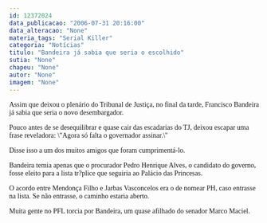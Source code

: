 ```yaml
---
id: 12372024
data_publicacao: "2006-07-31 20:16:00"
data_alteracao: "None"
materia_tags: "Serial Killer"
categoria: "Notícias"
titulo: "Bandeira já sabia que seria o escolhido"
sutia: "None"
chapeu: "None"
autor: "None"
imagem: "None"
---
```

<p><P><FONT face=Verdana>Assim que deixou o plenário do Tribunal de Justiça, no final da tarde, Francisco Bandeira já sabia que seria o novo desembargador.</FONT></P></p>
<p><P><FONT face=Verdana>Pouco antes de se desequilibrar e quase cair das escadarias do TJ, deixou escapar uma frase reveladora: \"Agora só falta o governador assinar.\"</FONT></P></p>
<p><P><FONT face=Verdana>Disse isso a um dos muitos amigos que foram cumprimentá-lo.</FONT></P></p>
<p><P><FONT face=Verdana>Bandeira temia apenas que o procurador Pedro Henrique Alves, o candidato do governo, fosse eleito para a lista tr?plice que seguiria ao Palácio das Princesas.</FONT></P></p>
<p><P><FONT face=Verdana>O acordo entre Mendonça Filho e Jarbas Vasconcelos era o de nomear PH, caso entrasse na lista. Se não entrasse, o caminho estaria aberto.</FONT></P></p>
<p><P><FONT face=Verdana>Muita gente no PFL torcia por Bandeira, um quase afilhado do senador Marco Maciel.</FONT></P> </p>
